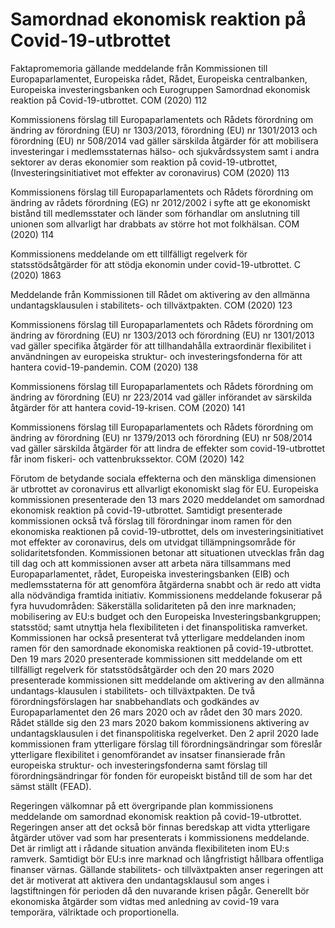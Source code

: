 # Samordnad ekonomisk reaktion på Covid-19-utbrottet

Faktapromemoria gällande meddelande från Kommissionen till Europaparlamentet, Europeiska rådet,
Rådet, Europeiska centralbanken, Europeiska investeringsbanken och
Eurogruppen Samordnad ekonomisk reaktion på Covid\-19\-utbrottet. COM (2020\) 112

Kommissionens förslag till Europaparlamentets och Rådets förordning om
ändring av förordning (EU) nr 1303/2013, förordning (EU) nr 1301/2013 och
förordning (EU) nr 508/2014 vad gäller särskilda åtgärder för att mobilisera
investeringar i medlemsstaternas hälso\- och sjukvårdssystem samt i andra
sektorer av deras ekonomier som reaktion på covid\-19\-utbrottet,
(Investeringsinitiativet mot effekter av coronavirus) COM (2020\) 113

Kommissionens förslag till Europaparlamentets och Rådets förordning om
ändring av rådets förordning (EG) nr 2012/2002 i syfte att ge ekonomiskt
bistånd till medlemsstater och länder som förhandlar om anslutning till unionen
som allvarligt har drabbats av större hot mot folkhälsan. COM (2020\) 114

Kommissionens meddelande om ett tillfälligt regelverk för statsstödsåtgärder
för att stödja ekonomin under covid\-19\-utbrottet. C (2020\) 1863

Meddelande från Kommissionen till Rådet om aktivering av den allmänna
undantagsklausulen i stabilitets\- och tillväxtpakten. COM (2020\) 123

Kommissionens förslag till Europaparlamentets och Rådets förordning om
ändring av förordning (EU) nr 1303/2013 och förordning (EU) nr 1301/2013
vad gäller specifika åtgärder för att tillhandahålla extraordinär flexibilitet i
användningen av europeiska struktur\- och investeringsfonderna för att hantera
covid\-19\-pandemin. COM (2020\) 138

Kommissionens förslag till Europaparlamentets och Rådets förordning om ändring av förordning (EU) nr 223/2014 vad gäller införandet av särskilda åtgärder för att hantera covid\-19\-krisen. COM (2020\) 141

Kommissionens förslag till Europaparlamentets och Rådets förordning om ändring av förordning (EU) nr 1379/2013 och förordning (EU) nr 508/2014 vad gäller särskilda åtgärder för att lindra de effekter som covid\-19\-utbrottet får inom fiskeri\- och vattenbrukssektor. COM (2020\) 142

Förutom de betydande sociala effekterna och den mänskliga dimensionen är utbrottet av coronavirus ett allvarligt ekonomiskt slag för EU. Europeiska kommissionen presenterade den 13 mars 2020 meddelandet om samordnad ekonomisk reaktion på covid\-19\-utbrottet. Samtidigt presenterade kommissionen också två förslag till förordningar inom ramen för den ekonomiska reaktionen på covid\-19\-utbrottet, dels om investeringsinitiativet mot effekter av coronavirus, dels om utvidgat tillämpningsområde för solidaritetsfonden. Kommissionen betonar att situationen utvecklas från dag till dag och att kommissionen avser att arbeta nära tillsammans med Europaparlamentet, rådet, Europeiska investeringsbanken (EIB) och medlemsstaterna för att genomföra åtgärderna snabbt och är redo att vidta alla nödvändiga framtida initiativ. Kommissionens meddelande fokuserar på fyra huvudområden: Säkerställa solidariteten på den inre marknaden; mobilisering av EU:s budget och den Europeiska Investeringsbankgruppen; statsstöd; samt utnyttja hela flexibiliteten i det finanspolitiska ramverket. Kommissionen har också presenterat två ytterligare meddelanden inom ramen för den samordnade ekonomiska reaktionen på covid\-19\-utbrottet. Den 19 mars 2020 presenterade kommissionen sitt meddelande om ett tillfälligt regelverk för statsstödsåtgärder och den 20 mars 2020 presenterade kommissionen sitt meddelande om aktivering av den allmänna undantags\-klausulen i stabilitets\- och tillväxtpakten. De två förordningsförslagen har snabbehandlats och godkändes av Europaparlamentet den 26 mars 2020 och av rådet den 30 mars 2020\. Rådet ställde sig den 23 mars 2020 bakom kommissionens aktivering av undantagsklausulen i det finanspolitiska regelverket. Den 2 april 2020 lade kommissionen fram ytterligare förslag till förordningsändringar som föreslår ytterligare flexibilitet i genomförandet av insatser finansierade från europeiska struktur\- och investeringsfonderna samt förslag till förordningsändringar för fonden för europeiskt bistånd till de som har det sämst ställt (FEAD).

Regeringen välkomnar på ett övergripande plan kommissionens meddelande om samordnad ekonomisk reaktion på covid\-19\-utbrottet. Regeringen anser att det också bör finnas beredskap att vidta ytterligare åtgärder utöver vad som har presenterats i kommissionens meddelande. Det är rimligt att i rådande situation använda flexibiliteten inom EU:s ramverk. Samtidigt bör EU:s inre marknad och långfristigt hållbara offentliga finanser värnas. Gällande stabilitets\- och tillväxtpakten anser regeringen att det är motiverat att aktivera den undantagsklausul som anges i lagstiftningen för perioden då den nuvarande krisen pågår. Generellt bör ekonomiska åtgärder som vidtas med anledning av covid\-19 vara temporära, välriktade och proportionella.
